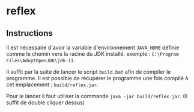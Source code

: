 # reflex

## Instructions

Il est nécessaire d'avoir la variable d'environnement `JAVA_HOME` définie comme le chemin vers la racine du JDK
installé. exemple : `C:\Program Files\AdoptOpenJDK\jdk-11`.

Il suffit par la suite de lancer le script `build.bat` afin de compiler le programme. Il est possible de récupérer le
programme une fois compilé à cet emplacement : `build/reflex.jar`.

Pour le lancer il faut utiliser la commande `java -jar build/reflex.jar`. (Il suffit de double cliquer dessus)
